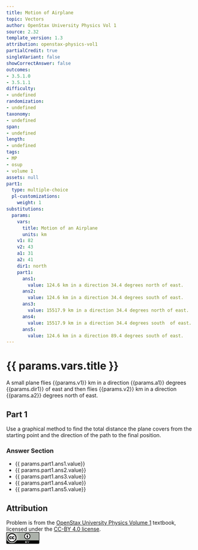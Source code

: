 ```yaml
---
title: Motion of Airplane
topic: Vectors
author: OpenStax University Physics Vol 1
source: 2.32
template_version: 1.3
attribution: openstax-physics-vol1
partialCredit: true
singleVariant: false
showCorrectAnswer: false
outcomes:
- 3.5.1.0
- 3.5.1.1
difficulty:
- undefined
randomization:
- undefined
taxonomy:
- undefined
span:
- undefined
length:
- undefined
tags:
- MP
- osup
- volume 1
assets: null
part1:
  type: multiple-choice
  pl-customizations:
    weight: 1
substitutions:
  params:
    vars:
      title: Motion of an Airplane
      units: km
    v1: 82
    v2: 43
    a1: 31
    a2: 41
    dir1: north
    part1:
      ans1:
        value: 124.6 km in a direction 34.4 degrees north of east.
      ans2:
        value: 124.6 km in a direction 34.4 degrees south of east.
      ans3:
        value: 15517.9 km in a direction 34.4 degrees north of east.
      ans4:
        value: 15517.9 km in a direction 34.4 degrees south  of east.
      ans5:
        value: 124.6 km in a direction 89.4 degrees south of east.
---
```

# {{ params.vars.title }}
A small plane flies {{params.v1}} km in a direction {{params.a1}} degrees {{params.dir1}} of east and then flies {{params.v2}} km in a direction {{params.a2}} degrees north of east.

## Part 1

Use a graphical method to find the total distance the plane covers from the starting point and the direction of the path to the final position.

### Answer Section

- {{ params.part1.ans1.value}}
- {{ params.part1.ans2.value}}
- {{ params.part1.ans3.value}}
- {{ params.part1.ans4.value}}
- {{ params.part1.ans5.value}}

## Attribution

Problem is from the [OpenStax University Physics Volume 1](https://openstax.org/details/books/university-physics-volume-1) textbook, licensed under the [CC-BY 4.0 license](https://creativecommons.org/licenses/by/4.0/).<br>![Image representing the Creative Commons 4.0 BY license.](https://raw.githubusercontent.com/firasm/bits/master/by.png)